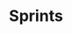 ---
layout: project
title: "Sprints"
description: "Slides and data from our sprint reviews"
# header-img: "img/home-bg.jpg"
category: sprint-review
---